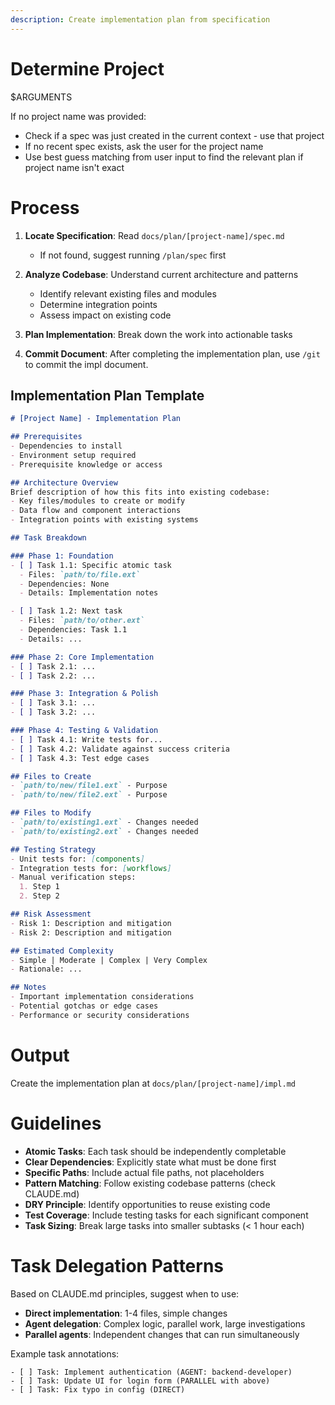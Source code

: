 ```yaml
---
description: Create implementation plan from specification
---
```


# Determine Project

$ARGUMENTS

If no project name was provided:
- Check if a spec was just created in the current context - use that project
- If no recent spec exists, ask the user for the project name
- Use best guess matching from user input to find the relevant plan if project name isn't exact

# Process

1. **Locate Specification**: Read `docs/plan/[project-name]/spec.md`
   - If not found, suggest running `/plan/spec` first

2. **Analyze Codebase**: Understand current architecture and patterns
   - Identify relevant existing files and modules
   - Determine integration points
   - Assess impact on existing code

3. **Plan Implementation**: Break down the work into actionable tasks

4. **Commit Document**: After completing the implementation plan, use `/git` to commit the impl document.

## Implementation Plan Template

```markdown
# [Project Name] - Implementation Plan

## Prerequisites
- Dependencies to install
- Environment setup required
- Prerequisite knowledge or access

## Architecture Overview
Brief description of how this fits into existing codebase:
- Key files/modules to create or modify
- Data flow and component interactions
- Integration points with existing systems

## Task Breakdown

### Phase 1: Foundation
- [ ] Task 1.1: Specific atomic task
  - Files: `path/to/file.ext`
  - Dependencies: None
  - Details: Implementation notes

- [ ] Task 1.2: Next task
  - Files: `path/to/other.ext`
  - Dependencies: Task 1.1
  - Details: ...

### Phase 2: Core Implementation
- [ ] Task 2.1: ...
- [ ] Task 2.2: ...

### Phase 3: Integration & Polish
- [ ] Task 3.1: ...
- [ ] Task 3.2: ...

### Phase 4: Testing & Validation
- [ ] Task 4.1: Write tests for...
- [ ] Task 4.2: Validate against success criteria
- [ ] Task 4.3: Test edge cases

## Files to Create
- `path/to/new/file1.ext` - Purpose
- `path/to/new/file2.ext` - Purpose

## Files to Modify
- `path/to/existing1.ext` - Changes needed
- `path/to/existing2.ext` - Changes needed

## Testing Strategy
- Unit tests for: [components]
- Integration tests for: [workflows]
- Manual verification steps:
  1. Step 1
  2. Step 2

## Risk Assessment
- Risk 1: Description and mitigation
- Risk 2: Description and mitigation

## Estimated Complexity
- Simple | Moderate | Complex | Very Complex
- Rationale: ...

## Notes
- Important implementation considerations
- Potential gotchas or edge cases
- Performance or security considerations
```

# Output

Create the implementation plan at `docs/plan/[project-name]/impl.md`

# Guidelines

- **Atomic Tasks**: Each task should be independently completable
- **Clear Dependencies**: Explicitly state what must be done first
- **Specific Paths**: Include actual file paths, not placeholders
- **Pattern Matching**: Follow existing codebase patterns (check CLAUDE.md)
- **DRY Principle**: Identify opportunities to reuse existing code
- **Test Coverage**: Include testing tasks for each significant component
- **Task Sizing**: Break large tasks into smaller subtasks (< 1 hour each)

# Task Delegation Patterns

Based on CLAUDE.md principles, suggest when to use:
- **Direct implementation**: 1-4 files, simple changes
- **Agent delegation**: Complex logic, parallel work, large investigations
- **Parallel agents**: Independent changes that can run simultaneously

Example task annotations:
```
- [ ] Task: Implement authentication (AGENT: backend-developer)
- [ ] Task: Update UI for login form (PARALLEL with above)
- [ ] Task: Fix typo in config (DIRECT)
```
